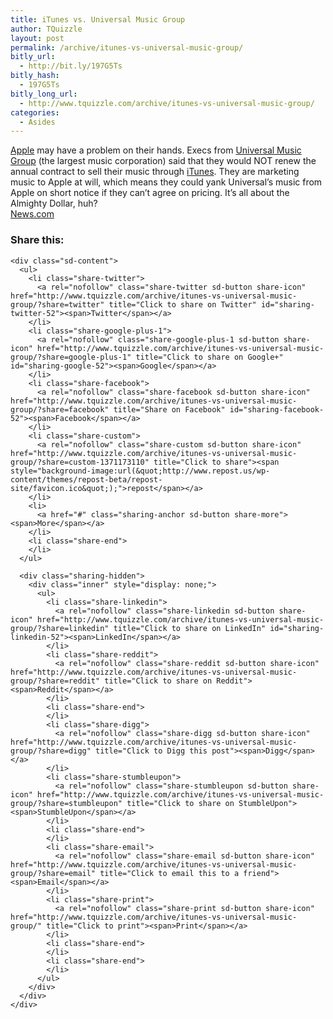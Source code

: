 ```yaml
---
title: iTunes vs. Universal Music Group
author: TQuizzle
layout: post
permalink: /archive/itunes-vs-universal-music-group/
bitly_url:
  - http://bit.ly/197G5Ts
bitly_hash:
  - 197G5Ts
bitly_long_url:
  - http://www.tquizzle.com/archive/itunes-vs-universal-music-group/
categories:
  - Asides
---
```

<a rel="nofollow" target="_blank" href="http://apple.com">Apple</a> may have a problem on their hands. Execs from <a rel="nofollow" target="_blank" href="http://www.umusic.com/">Universal Music Group</a> (the largest music corporation) said that they would NOT renew the annual contract to sell their music through <a rel="nofollow" target="_blank" href="http://itunes.com">iTunes</a>. They are marketing music to Apple at will, which means they could yank Universal&#8217;s music from Apple on short notice if they can&#8217;t agree on pricing. It&#8217;s all about the Almighty Dollar, huh?  
<span class="bqcite"><a rel="nofollow" target="_blank" href="http://news.com.com/Apple+faces+a+rebellion+over+iTunes/2100-1027_3-6194458.html?tag=nefd.top">News.com</a></span>

<div class="sharedaddy sd-sharing-enabled">
  <div class="robots-nocontent sd-block sd-social sd-social-icon-text sd-sharing">
    <h3 class="sd-title">
      Share this:
    </h3>
    
    <div class="sd-content">
      <ul>
        <li class="share-twitter">
          <a rel="nofollow" class="share-twitter sd-button share-icon" href="http://www.tquizzle.com/archive/itunes-vs-universal-music-group/?share=twitter" title="Click to share on Twitter" id="sharing-twitter-52"><span>Twitter</span></a>
        </li>
        <li class="share-google-plus-1">
          <a rel="nofollow" class="share-google-plus-1 sd-button share-icon" href="http://www.tquizzle.com/archive/itunes-vs-universal-music-group/?share=google-plus-1" title="Click to share on Google+" id="sharing-google-52"><span>Google</span></a>
        </li>
        <li class="share-facebook">
          <a rel="nofollow" class="share-facebook sd-button share-icon" href="http://www.tquizzle.com/archive/itunes-vs-universal-music-group/?share=facebook" title="Share on Facebook" id="sharing-facebook-52"><span>Facebook</span></a>
        </li>
        <li class="share-custom">
          <a rel="nofollow" class="share-custom sd-button share-icon" href="http://www.tquizzle.com/archive/itunes-vs-universal-music-group/?share=custom-1371173110" title="Click to share"><span style="background-image:url(&quot;http://www.repost.us/wp-content/themes/repost-beta/repost-site/favicon.ico&quot;);">repost</span></a>
        </li>
        <li>
          <a href="#" class="sharing-anchor sd-button share-more"><span>More</span></a>
        </li>
        <li class="share-end">
        </li>
      </ul>
      
      <div class="sharing-hidden">
        <div class="inner" style="display: none;">
          <ul>
            <li class="share-linkedin">
              <a rel="nofollow" class="share-linkedin sd-button share-icon" href="http://www.tquizzle.com/archive/itunes-vs-universal-music-group/?share=linkedin" title="Click to share on LinkedIn" id="sharing-linkedin-52"><span>LinkedIn</span></a>
            </li>
            <li class="share-reddit">
              <a rel="nofollow" class="share-reddit sd-button share-icon" href="http://www.tquizzle.com/archive/itunes-vs-universal-music-group/?share=reddit" title="Click to share on Reddit"><span>Reddit</span></a>
            </li>
            <li class="share-end">
            </li>
            <li class="share-digg">
              <a rel="nofollow" class="share-digg sd-button share-icon" href="http://www.tquizzle.com/archive/itunes-vs-universal-music-group/?share=digg" title="Click to Digg this post"><span>Digg</span></a>
            </li>
            <li class="share-stumbleupon">
              <a rel="nofollow" class="share-stumbleupon sd-button share-icon" href="http://www.tquizzle.com/archive/itunes-vs-universal-music-group/?share=stumbleupon" title="Click to share on StumbleUpon"><span>StumbleUpon</span></a>
            </li>
            <li class="share-end">
            </li>
            <li class="share-email">
              <a rel="nofollow" class="share-email sd-button share-icon" href="http://www.tquizzle.com/archive/itunes-vs-universal-music-group/?share=email" title="Click to email this to a friend"><span>Email</span></a>
            </li>
            <li class="share-print">
              <a rel="nofollow" class="share-print sd-button share-icon" href="http://www.tquizzle.com/archive/itunes-vs-universal-music-group/" title="Click to print"><span>Print</span></a>
            </li>
            <li class="share-end">
            </li>
            <li class="share-end">
            </li>
          </ul>
        </div>
      </div>
    </div>
  </div>
</div>